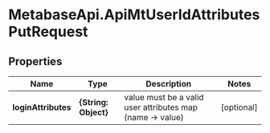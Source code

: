 # MetabaseApi.ApiMtUserIdAttributesPutRequest

## Properties

Name | Type | Description | Notes
------------ | ------------- | ------------- | -------------
**loginAttributes** | **{String: Object}** | value must be a valid user attributes map (name -&gt; value) | [optional] 


